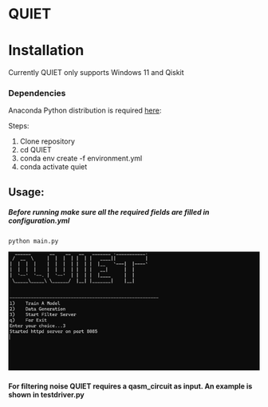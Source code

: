 # QUIET
# Installation
Currently QUIET only supports Windows 11 and Qiskit

### Dependencies

Anaconda Python distribution is required [here](https://www.anaconda.com/products/distribution):

Steps:
1. Clone repository
2. cd QUIET 
3. conda env create -f environment.yml
4. conda activate quiet

## Usage:
##### Before running make sure all the required fields are filled in configuration.yml
    python main.py

![Example Image](quiet.png)

#### For filtering noise QUIET requires a qasm_circuit as input. An example is shown in testdriver.py
